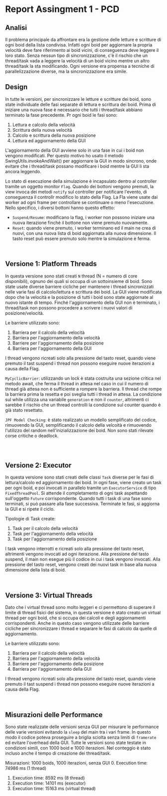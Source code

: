 # Report Assingment 1 - PCD


## Analisi
Il problema principale da affrontare era la gestione delle letture e scritture di ogni boid della lista condivisa. Infatti ogni boid per aggiornare la propria velocità deve fare riferimento ai boid vicini, di conseguenza deve leggere il loro stato. Senza nessun tipo di sincronizzazione, c'è il rischio che un thread/task vada a leggere la velocità di un boid vicino mentre un altro thread/task la sta modificando. 
Ogni versione era propensa a tecniche di parallelizzazione diverse, ma la sincronizzazione era simile. 

## Design
In tutte le versioni, per sincronizzare le letture e scritture dei boid, sono state individuate delle fasi separate di lettura e scrittura dei boid. Prima di iniziare una nuova fase è necessario che tutti i thread/task abbiano terminato la fase precedente.
Pr ogni boid le fasi sono:
1. Lettura e calcolo della velocità
2. Scrittura della nuova velocità
3. Calcolo e scrittura della nuova posizione
4. Lettura ed aggiornamento della GUI

L'aggiornamento della GUI avviene solo in una fase in cui i boid non vengono modificati. Per questo motivo ho usato il metodo SwingUtils.invokeAndWait() per aggiornare la GUI in modo sincrono, onde evitare che i thread/task possano modificare i boid mentre la GUI li sta ancora leggendo.

Lo stato di esecuzione della simulazione è incapsulato dentro al controller tramite un oggetto monitor `Flag`. Quando dei bottoni vengono premuti, la view invoca dei metodi `notify` sul controller per notificare l'evento, di conseguenza il controllr modifico lo stato della Flag. 
La Fla viene usate dai worker ad ogni frame per controllare se continuare o meno l'esecuzione. Nello specifico, i diversi bottoni hanno questo effetto:
* `Suspend/Resume`: modificano la flag, i worker non possono iniziare una nuova iterazione finché il bottone non viene premuto nuovamente. 
* `Reset`: quando viene premuto, i worker terminano ed il main ne crea di nuovi, con una nuova lista di boid aggiornata alla nuova dimensione. Il tasto reset può essere premuto solo mentre la simulazione è ferma.


<br/>

## Versione 1: Platform Threads
In questa versione sono stati creati `N` thread (N = numero di core disponibili), ognuno dei quali si occupa di un sottoinsieme di boid.
Sono state usate diverse barriere cicliche per mantenere i thread sincronizzati nelle varie fasi di calcolo/lettura e scrittura dei boid.
La GUI viene modificata dopo che la velocità e la posizione di tutti i boid sono state aggiornate al nuovo istante di tempo. Finché l'aggiornamento della GUI non è terminato, i thread/task non possono procedere a scrivere i nuovi valori di posizione/velocità.

Le barriere utilizzato sono:
1. Barriera per il calcolo della velocità
2. Barriera per l'aggiornamento della velocità
3. Barriere per l'aggiornamento della posizione
4. Barriera per l'aggiornamento della GUI

I thread vengono ricreati solo alla pressione del tasto reset, quando viene premuto il tast suspend i thread non possono eseguire nuove iterazioni a causa della Flag.

`MyCyclicBarrier`: utilizzando un lock è stata costruita una sezione critica nel metodo await, che ferma il thread in attesa nel caso in cui il numero di thread già attesa non è sufficiente a rompere la barriera. Il thread che rompe la barriera prima la resetta e poi sveglia tutti i thread in attesa. 
La condizione sul while utilizza una variabile `generation` e non il `counter`, altrimenti ci sarebbe il rischio che un thread controlli la condizione sul counter quando è già stato resettato.

`JPF Model Checking`: è stato realizzato un modello semplificato del codice, rimuovendo la GUI, semplificando il calcolo della velcoità e rimuovendo l'utilizzo del random nell'inizializzazione dei boid. Non sono stati rilevate corse critiche o deadlock.

<br/>

```

```


## Versione 2: Executor
In questa versione sono stati creati delle classi `Task` diverse per le fasi di lettura/calcolo ed aggiornamento dei boid.
In ogni fase, viene creato un task per ogni boid, e poi invocati in parallelo tramite un `ExecutorService` di tipo `FixedThreadPool`. 
Si attende il completamento di ogni task aspettando sull'oggetto `Future` corrispondente. 
Quando tutti i task di una fase sono terminati, si può passare alla fase successiva. Terminate le fasi, si aggiorna la GUI e si ripete il ciclo. 

Tipologie di Task create: 
1. Task per il calcolo della velocità
2. Task per l'aggiornamento della velocità
3. Task per l'aggiornamento della posizione

I task vengono interrotti e ricreati solo alla pressione del tasto reset, altrimenti vengono invocati ad ogni iterazione. 
Alla pressione del tasto suspend, il main non esegue più il codice in cui i task vengono invocati.
Alla pressione del tasto reset, vengono creati dei nuovi task in base alla nuova dimensione della lista di boid.

<br/>

## Versione 3: Virtual Threads
Dato che i virtual thread sono molto leggeri e ci permettono di superare il limite di thread fisici del sistema, in questa versione è stato creato un virtual thread per ogni boid, che si occupa dei calcoli e degli aggiornamenti corrispondenti. 
Anche in questo caso vengono utilizzate delle barriere cicliche per sincronizzare i thread e separare le fasi di calcolo da quelle di aggiornamento. 

Le barriere utilizzato sono:
1. Barriera per il calcolo della velocità
2. Barriera per l'aggiornamento della velocità
3. Barriere per l'aggiornamento della posizione
4. Barriera per l'aggiornamento della GUI

I thread vengono ricreati solo alla pressione del tasto reset, quando viene premuto il tast suspend i thread non possono eseguire nuove iterazioni a causa della Flag.

<br/>

## Misurazioni delle Performance
Sono state realizzate delle versioni senza GUI per misurare le performance delle varie versioni evitando la `sleep` del main tra i vari frame. In questo modo il codice poteva proseguire a briglia sciolta senza limiti di `framerate` ed evitare l'overhead della GUI.
Tutte le versioni sono state testate in condizioni simili, con 1000 boid e 1000 iterazioni. Nel conteggio è stato incluso anche il tempo di creazione dei thread/task.

Misurazioni: 1000 boids, 1000 iterazioni, senza GUI
0. Execution time: 74986 ms (1 thread)
1. Execution time: 8592 ms (8 thread)
2. Execution time: 14101 ms (executor)
3. Execution time: 15163 ms (virtual thread)